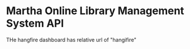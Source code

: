# Martha Online Library Management System API

THe hangfire dashboard has relative url of "hangifire"
